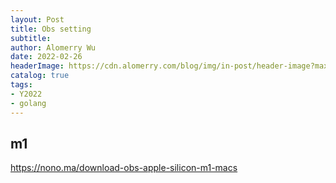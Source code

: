 ```yaml
---
layout: Post
title: Obs setting
subtitle:
author: Alomerry Wu
date: 2022-02-26
headerImage: https://cdn.alomerry.com/blog/img/in-post/header-image?max=29
catalog: true
tags:
- Y2022
- golang
---
```


## m1

https://nono.ma/download-obs-apple-silicon-m1-macs